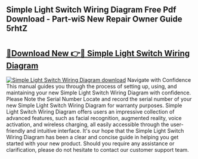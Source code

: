 ## Simple Light Switch Wiring Diagram Free Pdf Download - Part-wiS New Repair Owner Guide 5rhtZ

# <h2><a href="http://dftcsl.blite.top/?on=Simple+Light+Switch+Wiring+Diagram">🔗Download New 👉🔴 Simple Light Switch Wiring Diagram</a></h2>

[![Simple Light Switch Wiring Diagram download](https://i.imgur.com/lujVjoI.png)](http://dftcsl.blite.top/?on=Simple+Light+Switch+Wiring+Diagram)
Navigate with Confidence This manual guides you through the process of setting up, using, and maintaining your new Simple Light Switch Wiring Diagram with confidence. Please Note the Serial Number Locate and record the serial number of your new Simple Light Switch Wiring Diagram for warranty purposes. Simple Light Switch Wiring Diagram offers users an impressive collection of advanced features, such as facial recognition, augmented reality, voice activation, and wireless charging, all easily accessible through the user-friendly and intuitive interface. It's our hope that the Simple Light Switch Wiring Diagram has been a clear and concise guide in helping you get started with your new product. Should you require any assistance or clarification, please do not hesitate to contact our customer support team.
